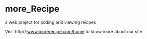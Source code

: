 # more_Recipe

a web project for adding and viewing reicpes

Visit http//:www.morerecipe.com/home to know more about our site
